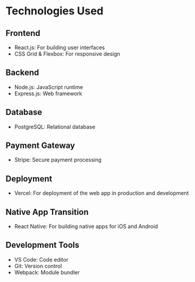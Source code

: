 # Technologies Used

## Frontend

- React.js: For building user interfaces
- CSS Grid & Flexbox: For responsive design

## Backend

- Node.js: JavaScript runtime
- Express.js: Web framework

## Database

- PostgreSQL: Relational database

## Payment Gateway

- Stripe: Secure payment processing

## Deployment

- Vercel: For deployment of the web app in production and development

## Native App Transition

- React Native: For building native apps for iOS and Android

## Development Tools

- VS Code: Code editor
- Git: Version control
- Webpack: Module bundler
